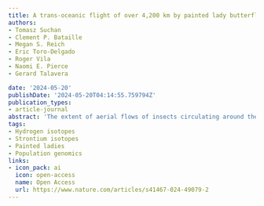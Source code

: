 ```yaml
---
title: A trans-oceanic flight of over 4,200 km by painted lady butterflies
authors:
- Tomasz Suchan
- Clement P. Bataille
- Megan S. Reich
- Eric Toro-Delgado
- Roger Vila
- Naomi E. Pierce
- Gerard Talavera

date: '2024-05-20'
publishDate: '2024-05-20T04:14:55.759794Z'
publication_types:
- article-journal
abstract: 'The extent of aerial flows of insects circulating around the planet and their impact on ecosystems and biogeography remain enigmatic because of methodological challenges. Here we report a transatlantic crossing by <i>Vanessa cardui</i> butterflies spanning at least 4200 km, from West Africa to South America (French Guiana) and lasting between 5 and 8 days. Even more, we infer a likely natal origin for these individuals in Western Europe, and the journey Europe-Africa-South America could expand to 7000 km or more. This discovery was possible through an integrative approach, including coastal field surveys, wind trajectory modelling, genomics, pollen metabarcoding, ecological niche modelling, and multi-isotope geolocation of natal origins. The overall journey, which was energetically feasible only if assisted by winds, is among the longest documented for individual insects, and potentially the first verified transatlantic crossing. Our findings suggest that we may be underestimating transoceanic dispersal in insects and highlight the importance of aerial highways connecting continents by trade winds.'
tags:
- Hydrogen isotopes
- Strontium isotopes
- Painted ladies
- Population genomics
links:
- icon_pack: ai
  icon: open-access
  name: Open Access
  url: https://www.nature.com/articles/s41467-024-49079-2
---
```

